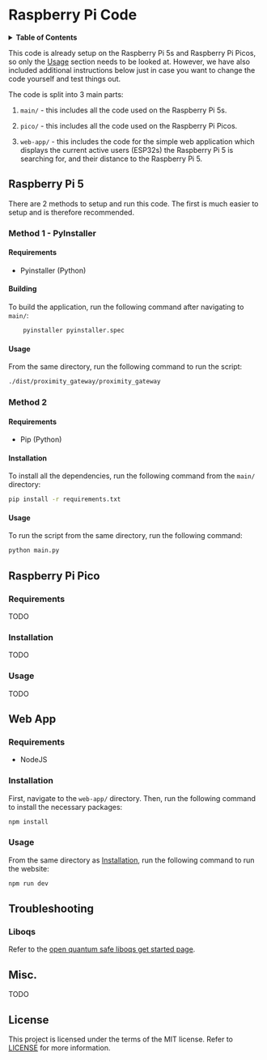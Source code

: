 # Raspberry Pi Code

<details>
  <summary><strong>Table of Contents</strong></summary>

- [Raspberry Pi 5](#raspberry-pi-5)
  - [Method 1 - PyInstaller](#method-1---pyinstaller)
    - [Requirements](#requirements)
    - [Building](#building)
    - [Usage](#usage)
  - [Method 2](#method-2)
    - [Requirements](#requirements-1)
    - [Installation](#installation)
    - [Usage](#usage-1)
- [Raspberry Pi Pico](#raspberry-pi-pico)
  - [Requirements](#requirements-2)
  - [Installation](#installation-1)
  - [Usage](#usage-2)
- [Web App](#web-app)
  - [Requirements](#requirements-3)
  - [Installation](#installation-2)
  - [Usage](#usage-3)
- [Troubleshooting](#troubleshooting)
  - [Liboqs](#liboqs)
- [Misc.](#misc)
- [License](#license)

</details>

This code is already setup on the Raspberry Pi 5s and Raspberry Pi Picos, so only the [Usage](#usage) section needs to be looked at. However, we have also included additional instructions below just in case you want to change the code yourself and test things out.

The code is split into 3 main parts:

1) `main/` - this includes all the code used on the Raspberry Pi 5s.

2) `pico/` - this includes all the code used on the Raspberry Pi Picos.

3) `web-app/` - this includes the code for the simple web application which displays the current active users (ESP32s) the Raspberry Pi 5 is searching for, and their distance to the Raspberry Pi 5.

## Raspberry Pi 5

There are 2 methods to setup and run this code. The first is much easier to setup and is therefore recommended.

### Method 1 - PyInstaller

#### Requirements

- Pyinstaller (Python)

#### Building

To build the application, run the following command after navigating to `main/`:

```bash
    pyinstaller pyinstaller.spec
```

#### Usage

From the same directory, run the following command to run the script:

```bash
./dist/proximity_gateway/proximity_gateway
```

### Method 2

#### Requirements

- Pip (Python)

#### Installation

To install all the dependencies, run the following command from the `main/` directory:

```bash
pip install -r requirements.txt
```

#### Usage

To run the script from the same directory, run the following command:

```bash
python main.py
```

## Raspberry Pi Pico

### Requirements

TODO

### Installation

TODO

### Usage

TODO

## Web App

### Requirements

- NodeJS

### Installation

First, navigate to the `web-app/` directory. Then, run the following command to install the necessary packages:

```bash
npm install
```

### Usage

From the same directory as [Installation](#installation-2), run the following command to run the website:

```bash
npm run dev
```

## Troubleshooting

### Liboqs

Refer to the [open quantum safe liboqs get started page](https://openquantumsafe.org/liboqs/getting-started.html).

## Misc.

TODO

## License

This project is licensed under the terms of the MIT license. Refer to [LICENSE](LICENSE) for more information.
